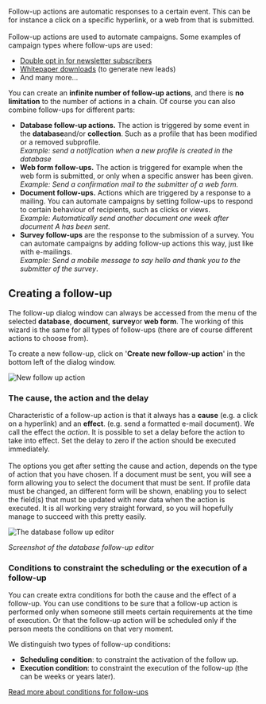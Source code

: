 Follow-up actions are automatic responses to a certain event. This can
be for instance a click on a specific hyperlink, or a web from that is
submitted.\
\
 Follow-up actions are used to automate campaigns. Some examples of
campaign types where follow-ups are used:

-   [Double opt in for newsletter
    subscribers](https://www.copernica.com/en/support/create-a-double-optin-for-new-subscribers)
-   [Whitepaper
    downloads](https://www.copernica.com/en/support/how-to-make-a-white-paper-marketing-campaign)
    (to generate new leads)
-   And many more...

You can create an **infinite number of follow-up actions**, and there is
**no limitation** to the number of actions in a chain. Of course you can
also combine follow-ups for different parts:

-   **Database follow-up actions.** The action is triggered by some
    event in the **database**and/or **collection**. Such as a profile
    that has been modified or a removed subprofile. \
     *Example: send a notification when a new profile is created in the
    database*
-   **Web form follow-ups.** The action is triggered for example when
    the web form is submitted, or only when a specific answer has been
    given. \
    *Example: Send a confirmation mail to the submitter of a web form.*
-   **Document follow-ups.** Actions which are triggered by a response
    to a mailing. You can automate campaigns by setting follow-ups to
    respond to certain behaviour of recipients, such as clicks or
    views.\
     *Example: Automatically send another document one week after
    document A has been sent.*
-   **Survey follow-ups** are the response to the submission of a
    survey. You can automate campaigns by adding follow-up actions this
    way, just like with e-mailings.\
    *Example: Send a mobile message to say hello and thank you to the
    submitter of the survey*.

Creating a follow-up
--------------------

The follow-up dialog window can always be accessed from the menu of the
selected **database**, **document**, **survey**or **web form**. The
working of this wizard is the same for all types of follow-ups (there
are of course different actions to choose from).

To create a new follow-up, click on '**Create new follow-up action**' in
the bottom left of the dialog window.

![New follow up action](newfollowup.png)

### The cause, the action and the delay

Characteristic of a follow-up action is that it always has a **cause**
(e.g. a click on a hyperlink) and an **effect**. (e.g. send a formatted
e-mail document). We call the effect the *action*. It is possible to set
a delay before the action to take into effect. Set the delay to zero if
the action should be executed immediately. \
 \
 The options you get after setting the cause and action, depends on the
type of action that you have chosen. If a document must be sent, you
will see a form allowing you to select the document that must be sent.
If profile data must be changed, an different form will be shown,
enabling you to select the field(s) that must be updated with new data
when the action is executed. It is all working very straight forward, so
you will hopefully manage to succeed with this pretty easily.

![The database follow up editor](databasefollowup.png)

*Screenshot of the database follow-up editor*

### Conditions to constraint the scheduling or the execution of a follow-up

You can create extra conditions for both the cause and the effect of a
follow-up. You can use conditions to be sure that a follow-up action is
performed only when someone still meets certain requirements at the time
of execution. Or that the follow-up action will be scheduled only if the
person meets the conditions on that very moment.

We distinguish two types of follow-up conditions:

-   **Scheduling condition**: to constraint the activation of the follow
    up.
-   **Execution condition**: to constraint the execution of the
    follow-up (the can be weeks or years later).

[Read more about conditions for
follow-ups](https://www.copernica.com/en/support/conditions-for-follow-ups)
